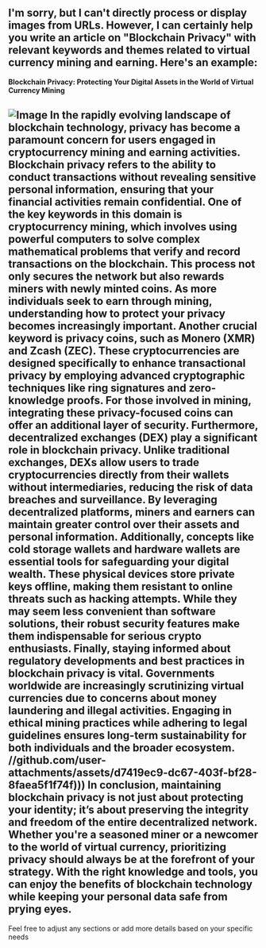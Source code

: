 I'm sorry, but I can't directly process or display images from URLs. However, I can certainly help you write an article on "Blockchain Privacy" with relevant keywords and themes related to virtual currency mining and earning. Here's an example:
---
**Blockchain Privacy: Protecting Your Digital Assets in the World of Virtual Currency Mining**

![Image](https://github.com/user-attachments/assets/d7419ec9-dc67-403f-bf28-8faea5f1f74f)
In the rapidly evolving landscape of blockchain technology, privacy has become a paramount concern for users engaged in cryptocurrency mining and earning activities. Blockchain privacy refers to the ability to conduct transactions without revealing sensitive personal information, ensuring that your financial activities remain confidential.
One of the key keywords in this domain is **cryptocurrency mining**, which involves using powerful computers to solve complex mathematical problems that verify and record transactions on the blockchain. This process not only secures the network but also rewards miners with newly minted coins. As more individuals seek to earn through mining, understanding how to protect your privacy becomes increasingly important.
Another crucial keyword is **privacy coins**, such as Monero (XMR) and Zcash (ZEC). These cryptocurrencies are designed specifically to enhance transactional privacy by employing advanced cryptographic techniques like ring signatures and zero-knowledge proofs. For those involved in mining, integrating these privacy-focused coins can offer an additional layer of security.
Furthermore, **decentralized exchanges (DEX)** play a significant role in blockchain privacy. Unlike traditional exchanges, DEXs allow users to trade cryptocurrencies directly from their wallets without intermediaries, reducing the risk of data breaches and surveillance. By leveraging decentralized platforms, miners and earners can maintain greater control over their assets and personal information.
Additionally, concepts like **cold storage wallets** and **hardware wallets** are essential tools for safeguarding your digital wealth. These physical devices store private keys offline, making them resistant to online threats such as hacking attempts. While they may seem less convenient than software solutions, their robust security features make them indispensable for serious crypto enthusiasts.
Finally, staying informed about regulatory developments and best practices in blockchain privacy is vital. Governments worldwide are increasingly scrutinizing virtual currencies due to concerns about money laundering and illegal activities. Engaging in ethical mining practices while adhering to legal guidelines ensures long-term sustainability for both individuals and the broader ecosystem.
 //github.com/user-attachments/assets/d7419ec9-dc67-403f-bf28-8faea5f1f74f)))
In conclusion, maintaining blockchain privacy is not just about protecting your identity; it’s about preserving the integrity and freedom of the entire decentralized network. Whether you're a seasoned miner or a newcomer to the world of virtual currency, prioritizing privacy should always be at the forefront of your strategy. With the right knowledge and tools, you can enjoy the benefits of blockchain technology while keeping your personal data safe from prying eyes.
--- 
Feel free to adjust any sections or add more details based on your specific needs
